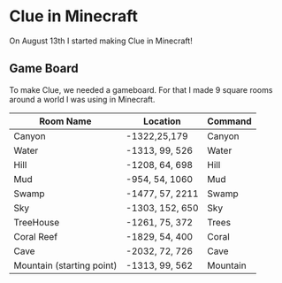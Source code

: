 # Clue in Minecraft

On August 13th I started making Clue in Minecraft!

## Game Board
To make Clue, we needed a gameboard. For that I made 9 square rooms around a 
world I was using in Minecraft.

| Room Name | Location | Command | 
| --------- | -------- | ------- |
| Canyon | -1322,25,179 | Canyon |
| Water | -1313, 99, 526 | Water |
| Hill | -1208, 64, 698 | Hill | 
| Mud | -954, 54, 1060 | Mud  |
| Swamp | -1477, 57, 2211 | Swamp |
| Sky | -1303, 152, 650 | Sky |
| TreeHouse | -1261, 75, 372 | Trees | 
| Coral Reef | -1829, 54, 400 | Coral | 
| Cave | -2032, 72, 726 | Cave | 
| Mountain (starting point) | -1313, 99, 562 | Mountain |
